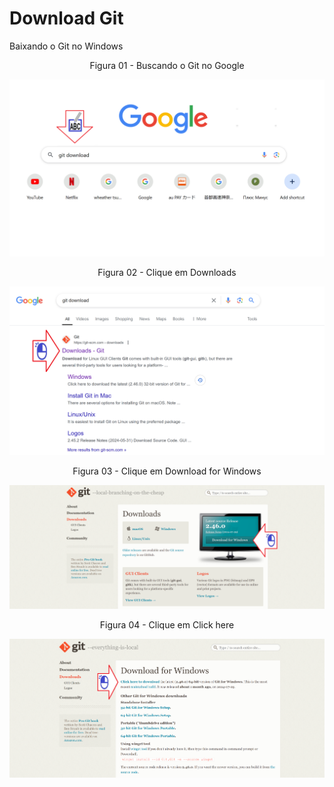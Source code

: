 # Download Git

Baixando o Git no Windows

<div align="center">
Figura 01 - Buscando o Git no Google
</div>

![](Imagens/Windows-Git-Download-Img01.png)

<div align="center">
Figura 02 - Clique em Downloads
</div>

![](Imagens/Windows-Git-Download-Img02.png)

<div align="center">
Figura 03 - Clique em Download for Windows
</div>

![](Imagens/Windows-Git-Download-Img03.png)

<div align="center">
Figura 04 - Clique em Click here
</div>

![](Imagens/Windows-Git-Download-Img04.png)


